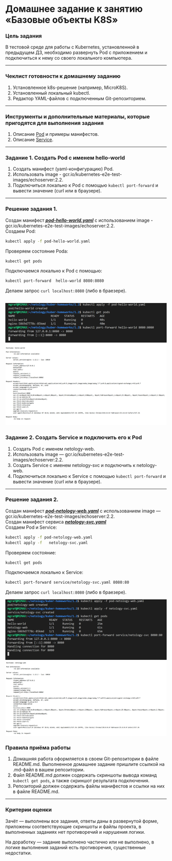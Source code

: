 # Домашнее задание к занятию «Базовые объекты K8S»

### Цель задания

В тестовой среде для работы с Kubernetes, установленной в предыдущем ДЗ, необходимо развернуть Pod с приложением и подключиться к нему со своего локального компьютера. 

------

### Чеклист готовности к домашнему заданию

1. Установленное k8s-решение (например, MicroK8S).
2. Установленный локальный kubectl.
3. Редактор YAML-файлов с подключенным Git-репозиторием.

------

### Инструменты и дополнительные материалы, которые пригодятся для выполнения задания

1. Описание [Pod](https://kubernetes.io/docs/concepts/workloads/pods/) и примеры манифестов.
2. Описание [Service](https://kubernetes.io/docs/concepts/services-networking/service/).

------

### Задание 1. Создать Pod с именем hello-world

1. Создать манифест (yaml-конфигурацию) Pod.
2. Использовать image - gcr.io/kubernetes-e2e-test-images/echoserver:2.2.
3. Подключиться локально к Pod с помощью `kubectl port-forward` и вывести значение (curl или в браузере).

------

### Решение задания 1.  
Создан манифест [***pod-hello-world.yaml***](./pod-hello-world.yaml) с использованием image - gcr.io/kubernetes-e2e-test-images/echoserver:2.2.  
Создаем Pod:
```bash  
kubectl apply -f pod-hello-world.yaml
```  
Проверяем состояние Poda:
```bash  
kubectl get pods
```  
Подключаемся локально к Pod с помощью:
```bash  
kubectl port-forward  hello-world 8080:8080  
```
Делаем запрос `curl localhost:8080` (либо в браезере).  

![task1.1](./img/task1.1.png)  
![task1.2](./img/task1.2.png)  
-----------


### Задание 2. Создать Service и подключить его к Pod

1. Создать Pod с именем netology-web.
2. Использовать image — gcr.io/kubernetes-e2e-test-images/echoserver:2.2.
3. Создать Service с именем netology-svc и подключить к netology-web.
4. Подключиться локально к Service с помощью `kubectl port-forward` и вывести значение (curl или в браузере).

------  

### Решение задания 2.  
Создан манифест [***pod-netology-web.yaml***](./pod-netology-web.yaml) с использованием image — gcr.io/kubernetes-e2e-test-images/echoserver:2.2.  
Создан манифест сервиса [***netology-svc.yaml***](./netology-svc.yaml)  
Создаем Pod и Service:
```bash  
kubectl apply -f pod-netology-web.yaml  
kubectl apply -f   netology-svc.yaml
```  
Проверяем состояние:
```bash  
kubectl get pods
```  
Подключаемся локально к Service:
```bash  
kubectl port-forward service/netology-svc.yaml 8080:80  
```  
Делаем запрос `curl localhost:8080` (либо в браезере).  

![task2.1](./img/task2.1.png)  
![task2.2](./img/task2.2.png)  


### Правила приёма работы

1. Домашняя работа оформляется в своем Git-репозитории в файле README.md. Выполненное домашнее задание пришлите ссылкой на .md-файл в вашем репозитории.
2. Файл README.md должен содержать скриншоты вывода команд `kubectl get pods`, а также скриншот результата подключения.
3. Репозиторий должен содержать файлы манифестов и ссылки на них в файле README.md.

------

### Критерии оценки
Зачёт — выполнены все задания, ответы даны в развернутой форме, приложены соответствующие скриншоты и файлы проекта, в выполненных заданиях нет противоречий и нарушения логики.

На доработку — задание выполнено частично или не выполнено, в логике выполнения заданий есть противоречия, существенные недостатки.

